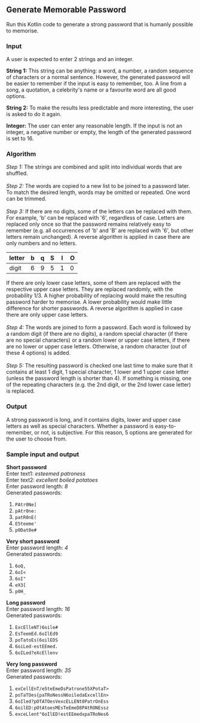 ## Generate Memorable Password
Run this Kotlin code to generate a strong password that is humanly possible to memorise.

### Input
A user is expected to enter 2 strings and an integer.

**String 1:**
This string can be anything: a word, a number, a random sequence of characters or a normal sentence.
However, the generated password will be easier to remember if the input is easy to remember, too.
A line from a song, a quotation, a celebrity's name or a favourite word are all good options.

**String 2:**
To make the results less predictable and more interesting, the user is asked to do it again.

**Integer:**
The user can enter any reasonable length. 
If the input is not an integer, a negative number or empty, the length of the generated password is set to 16.

### Algorithm

*Step 1:*
The strings are combined and split into individual words that are shuffled.
<br /><br />*Step 2:*
The words are copied to a new list to be joined to a password later.
To match the desired length, words may be omitted or repeated. One word can be trimmed.
<br /><br />*Step 3:*
If there are no digits, some of the letters can be replaced with them. 
For example, 'b' can be replaced with '6', regardless of case. 
Letters are replaced only once so that the password remains relatively easy to remember
(e.g. all occurrences of  'b' and 'B' are replaced with '6', but other letters remain unchanged).
A reverse algorithm is applied in case there are only numbers and no letters.

| letter | b | q | S | l | O |
|--------|---|---|---|---|---|
| digit  | 6 | 9 | 5 | 1 | 0 |

If there are only lower case letters, some of them are replaced with the respective upper case letters.
They are replaced randomly, with the probability 1/3. 
A higher probability of replacing would make the resulting password harder to memorise.
A lower probability would make little difference for shorter passwords.
A reverse algorithm is applied in case there are only upper case letters.
<br /><br />*Step 4:*
The words are joined to form a password. Each word is followed by a random digit (if there are no digits),
a random special character (if there are no special characters) or a random lower or upper case letters,
if there are no lower or upper case letters. Otherwise, a random character (out of these 4 options) is added.
<br /><br />*Step 5:*
The resulting password is checked one last time to make sure that it contains at least 1
digit, 1 special character, 1 lower and 1 upper case letter (unless the password length is shorter than 4). 
If something is missing, one of the repeating characters (e.g. the 2nd digit, or the 2nd lower case letter) is replaced.

### Output
A strong password is long, and it contains digits, lower and upper case letters as well as special characters.
Whether a password is easy-to-remember, or not, is subjective. For this reason, 5 options are generated for the user to choose from.

### Sample input and output

**Short password**<br />
Enter text1: *esteemed patroness*<br />
Enter text2: *excellent boiled potatoes*<br />
Enter password length: *8*<br />
Generated passwords:
1) `PAtr0Ne]`
2) `pAtr0ne:`
3) `patR0nE(`
4) `E5teeme'`
5) `p0Dat0e#`

**Very short password**<br />
Enter password length: *4*<br />
Generated passwords:
1) `6oQ,`
2) `6oI<`
3) `6oI"`
4) `eX3[`
5) `p0H_`

**Long password**<br />
Enter password length: *16*<br />
Generated passwords:
1) `ExcElleNT)6oile#`
2) `EsTeemEd.6oIlEd9`
3) `poTatoEs(6oilEDS`
4) `6oiLed-estEEmed.`
5) `6oILed?eXcEllenv`

**Very long password**<br />
Enter password length: *35*<br />
Generated passwords:
1) `exCellEnT/e5teEmeDsPatrone55XPotaT>`
2) `poTaTOes{paTRoNessN6oiledaExcellEn>`
3) `6oIled?pOTATOesVexcELLENt0PatrOnEss`
4) `6oilED:pOtAtoesMEsTeEmeD8PAtRONEssz`
5) `exceLlent"6oIlED!estEEmedxpaTRoNes6`

